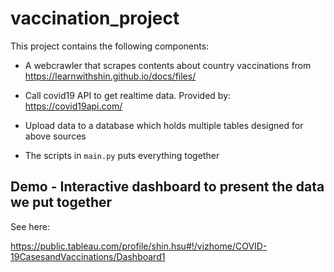 # vaccination_project

This project contains the following components:

- A webcrawler that scrapes contents about country vaccinations from https://learnwithshin.github.io/docs/files/

- Call covid19 API to get realtime data. Provided by: https://covid19api.com/

- Upload data to a database which holds multiple tables designed for above sources

- The scripts in `main.py` puts everything together

## Demo - Interactive dashboard to present the data we put together

See here:

https://public.tableau.com/profile/shin.hsu#!/vizhome/COVID-19CasesandVaccinations/Dashboard1
